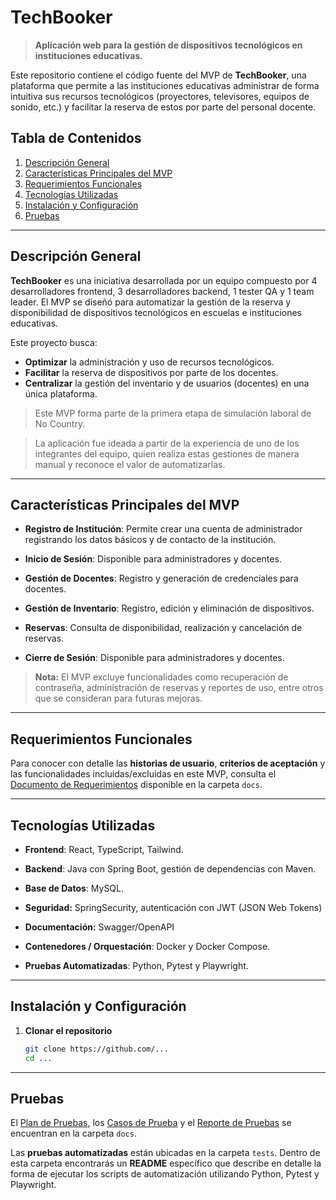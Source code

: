 # TechBooker

> **Aplicación web para la gestión de dispositivos tecnológicos en instituciones educativas.**

Este repositorio contiene el código fuente del MVP de **TechBooker**, una plataforma que permite a las instituciones educativas administrar de forma intuitiva sus recursos tecnológicos (proyectores, televisores, equipos de sonido, etc.) y facilitar la reserva de estos por parte del personal docente.

## Tabla de Contenidos

1. [Descripción General](#descripción-general)
2. [Características Principales del MVP](#características-principales-del-mvp)
3. [Requerimientos Funcionales](#requerimientos-funcionales)
4. [Tecnologías Utilizadas](#tecnologías-utilizadas)
5. [Instalación y Configuración](#instalación-y-configuración)
6. [Pruebas](#pruebas)

---

## Descripción General

**TechBooker** es una iniciativa desarrollada por un equipo compuesto por 4 desarrolladores frontend, 3 desarrolladores backend, 1 tester QA y 1 team leader. El MVP se diseñó para automatizar la gestión de la reserva y disponibilidad de dispositivos tecnológicos en escuelas e instituciones educativas.

Este proyecto busca:

- **Optimizar** la administración y uso de recursos tecnológicos.
- **Facilitar** la reserva de dispositivos por parte de los docentes.
- **Centralizar** la gestión del inventario y de usuarios (docentes) en una única plataforma.

> Este MVP forma parte de la primera etapa de simulación laboral de No Country.

> La aplicación fue ideada a partir de la experiencia de uno de los integrantes del equipo, quien realiza estas gestiones de manera manual y reconoce el valor de automatizarlas.

---

## Características Principales del MVP

- **Registro de Institución**: Permite crear una cuenta de administrador registrando los datos básicos y de contacto de la institución.

- **Inicio de Sesión**: Disponible para administradores y docentes.

- **Gestión de Docentes**: Registro y generación de credenciales para docentes.

- **Gestión de Inventario**: Registro, edición y eliminación de dispositivos.

- **Reservas**: Consulta de disponibilidad, realización y cancelación de reservas.

- **Cierre de Sesión**: Disponible para administradores y docentes.

> **Nota:** El MVP excluye funcionalidades como recuperación de contraseña, administración de reservas y reportes de uso, entre otros que se consideran para futuras mejoras.

---

## Requerimientos Funcionales

Para conocer con detalle las **historias de usuario**, **criterios de aceptación** y las funcionalidades incluidas/excluidas en este MVP, consulta el [Documento de Requerimientos](docs/requerimientos.md) disponible en la carpeta `docs`.

---

## Tecnologías Utilizadas

- **Frontend**: React, TypeScript, Tailwind.

- **Backend**: Java con Spring Boot, gestión de dependencias con Maven.

- **Base de Datos**: MySQL.

- **Seguridad:** SpringSecurity, autenticación con JWT (JSON Web Tokens)
- **Documentación:** Swagger/OpenAPI

- **Contenedores / Orquestación**: Docker y Docker Compose.

- **Pruebas Automatizadas**: Python, Pytest y Playwright.

---

## Instalación y Configuración

1. **Clonar el repositorio**
   ```bash
   git clone https://github.com/...
   cd ...
   ```

---

## Pruebas

El [Plan de Pruebas](docs/plan_de_pruebas.md), los [Casos de Prueba](docs/casos_de_prueba.md) y el [Reporte de Pruebas](docs/reporte_de_pruebas.md) se encuentran en la carpeta `docs`.

Las **pruebas automatizadas** están ubicadas en la carpeta `tests`. Dentro de esta carpeta encontrarás un **README** específico que describe en detalle la forma de ejecutar los scripts de automatización utilizando Python, Pytest y Playwright.
